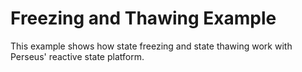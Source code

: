 # Freezing and Thawing Example

This example shows how state freezing and state thawing work with Perseus' reactive state platform.
